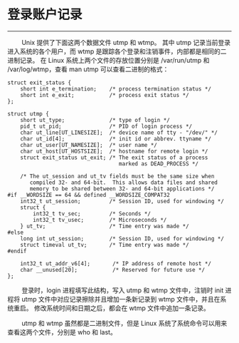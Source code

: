 # 登录账户记录
***

&emsp;&emsp;
Unix 提供了下面这两个数据文件 utmp 和 wtmp。
其中 utmp 记录当前登录进入系统的各个用户，而 wtmp 是跟踪各个登录和注销事件，内部都是相同的二进制记录。
在 Linux 系统上两个文件的存放位置分别是 /var/run/utmp 和 /var/log/wtmp，查看 man utmp 可以查看二进制的格式：

    struct exit_status {
        short int e_termination;    /* process termination status */
        short int e_exit;           /* process exit status */
    };
    
    struct utmp {
        short ut_type;              /* type of login */
        pid_t ut_pid;               /* PID of login process */
        char ut_line[UT_LINESIZE];  /* device name of tty - "/dev/" */
        char ut_id[4];              /* init id or abbrev. ttyname */
        char ut_user[UT_NAMESIZE];  /* user name */
        char ut_host[UT_HOSTSIZE];  /* hostname for remote login */
        struct exit_status ut_exit; /* The exit status of a process
                                       marked as DEAD_PROCESS */
    
        /* The ut_session and ut_tv fields must be the same size when
           compiled 32- and 64-bit.  This allows data files and shared
           memory to be shared between 32- and 64-bit applications */
    #if __WORDSIZE == 64 && defined __WORDSIZE_COMPAT32
        int32_t ut_session;         /* Session ID, used for windowing */
        struct {
            int32_t tv_sec;         /* Seconds */
            int32_t tv_usec;        /* Microseconds */
        } ut_tv;                    /* Time entry was made */
    #else
        long int ut_session;        /* Session ID, used for windowing */
        struct timeval ut_tv;       /* Time entry was made */
    #endif
    
        int32_t ut_addr_v6[4];       /* IP address of remote host */
        char __unused[20];           /* Reserved for future use */
    };

&emsp;&emsp;
登录时，login 进程填写此结构，写入 utmp 和 wtmp 文件中，注销时 init 进程将 utmp 文件中对应记录擦除并且增加一条新记录到 wtmp 文件中，并且在系统重启。
修改系统时间和日期之后，都会在 wtmp 文件中追加一条记录。

&emsp;&emsp;
utmp 和 wtmp 虽然都是二进制文件，但是 Linux 系统了系统命令可以用来查看这两个文件，分别是 who 和 last。